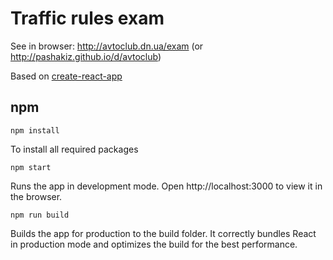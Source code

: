 # Traffic rules exam
See in browser: http://avtoclub.dn.ua/exam (or http://pashakiz.github.io/d/avtoclub)

Based on [create-react-app](https://github.com/facebook/create-react-app)

## npm

`npm install`

To install all required packages

`npm start`

Runs the app in development mode.
Open http://localhost:3000 to view it in the browser.

`npm run build`

Builds the app for production to the build folder.
It correctly bundles React in production mode and optimizes the build for the best performance.
